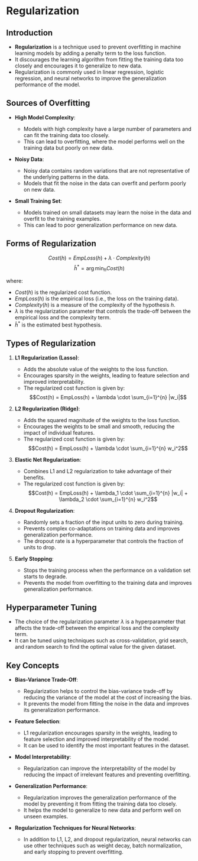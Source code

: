 # Regularization

## Introduction

- **Regularization** is a technique used to prevent overfitting in machine learning models by adding a penalty term to the loss function.
- It discourages the learning algorithm from fitting the training data too closely and encourages it to generalize to new data.
- Regularization is commonly used in linear regression, logistic regression, and neural networks to improve the generalization performance of the model.

## Sources of Overfitting

- **High Model Complexity**:
  - Models with high complexity have a large number of parameters and can fit the training data too closely.
  - This can lead to overfitting, where the model performs well on the training data but poorly on new data.

- **Noisy Data**:
  - Noisy data contains random variations that are not representative of the underlying patterns in the data.
  - Models that fit the noise in the data can overfit and perform poorly on new data.

- **Small Training Set**:
  - Models trained on small datasets may learn the noise in the data and overfit to the training examples.
  - This can lead to poor generalization performance on new data.

## Forms of Regularization

$$Cost(h) = EmpLoss(h) + \lambda \cdot Complexity(h)$$
$$\hat{h}^* = \arg\min_h Cost(h)$$

where:

- $Cost(h)$ is the regularized cost function.
- $EmpLoss(h)$ is the empirical loss (i.e., the loss on the training data).
- $Complexity(h)$ is a measure of the complexity of the hypothesis $h$.
- $\lambda$ is the regularization parameter that controls the trade-off between the empirical loss and the complexity term.
- $\hat{h}^*$ is the estimated best hypothesis.

## Types of Regularization

1. **L1 Regularization (Lasso)**:
    - Adds the absolute value of the weights to the loss function.
    - Encourages sparsity in the weights, leading to feature selection and improved interpretability.
    - The regularized cost function is given by:
      $$Cost(h) = EmpLoss(h) + \lambda \cdot \sum_{i=1}^{n} |w_i|$$

2. **L2 Regularization (Ridge)**:
    - Adds the squared magnitude of the weights to the loss function.
    - Encourages the weights to be small and smooth, reducing the impact of individual features.
    - The regularized cost function is given by:
      $$Cost(h) = EmpLoss(h) + \lambda \cdot \sum_{i=1}^{n} w_i^2$$

3. **Elastic Net Regularization**:
    - Combines L1 and L2 regularization to take advantage of their benefits.
    - The regularized cost function is given by:
      $$Cost(h) = EmpLoss(h) + \lambda_1 \cdot \sum_{i=1}^{n} |w_i| + \lambda_2 \cdot \sum_{i=1}^{n} w_i^2$$

4. **Dropout Regularization**:
    - Randomly sets a fraction of the input units to zero during training.
    - Prevents complex co-adaptations on training data and improves generalization performance.
    - The dropout rate is a hyperparameter that controls the fraction of units to drop.

5. **Early Stopping**:
    - Stops the training process when the performance on a validation set starts to degrade.
    - Prevents the model from overfitting to the training data and improves generalization performance.

## Hyperparameter Tuning

- The choice of the regularization parameter $\lambda$ is a hyperparameter that affects the trade-off between the empirical loss and the complexity term.
- It can be tuned using techniques such as cross-validation, grid search, and random search to find the optimal value for the given dataset.

## Key Concepts

- **Bias-Variance Trade-Off**:
  - Regularization helps to control the bias-variance trade-off by reducing the variance of the model at the cost of increasing the bias.
  - It prevents the model from fitting the noise in the data and improves its generalization performance.

- **Feature Selection**:
  - L1 regularization encourages sparsity in the weights, leading to feature selection and improved interpretability of the model.
  - It can be used to identify the most important features in the dataset.

- **Model Interpretability**:
  - Regularization can improve the interpretability of the model by reducing the impact of irrelevant features and preventing overfitting.

- **Generalization Performance**:
  - Regularization improves the generalization performance of the model by preventing it from fitting the training data too closely.
  - It helps the model to generalize to new data and perform well on unseen examples.

- **Regularization Techniques for Neural Networks**:
  - In addition to L1, L2, and dropout regularization, neural networks can use other techniques such as weight decay, batch normalization, and early stopping to prevent overfitting.
